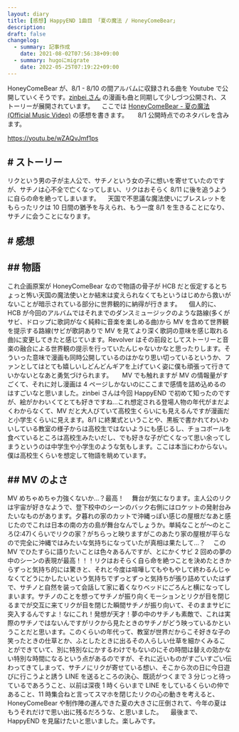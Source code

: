```yaml
---
layout: diary
title: [感想] HappyEND 1曲目 「夏の魔法 / HoneyComeBear」
description: 
draft: false
changelog:
  - summary: 記事作成
    date: 2021-08-02T07:56:38+09:00
  - summary: hugoにmigrate
    date: 2022-05-25T07:19:22+09:00
---
```


HoneyComeBear が、8/1 - 8/10 の間アルバムに収録される曲を Youtube で公開していくそうです。[zinbei さん](https://twitter.com/tz036) の漫画も曲と同期して少しづつ公開され、ストーリーが展開されています。
　ここでは [HoneyComeBear - 夏の魔法 (Official Music Video)](https://youtu.be/wZAQvJmf1ps) の感想を書きます。
　 8/1 公開時点でのネタバレを含みます。

https://youtu.be/wZAQvJmf1ps

## # ストーリー

リクという男の子が主人公で、サチノという女の子に想いを寄せていたのですが、サチノは心不全で亡くなってしまい、リクはおそらく 8/11 に後を追うように自らの命を絶ってしまいます。
　天国で不思議な魔法使いにブレスレットをもらったリクは 10 日間の猶予を与えられ、もう一度 8/1 を生きることになり、サチノに会うことになります。

## # 感想

## ## 物語

これ企画原案が HoneyComeBear なので物語の骨子が HCB だと仮定するとちょっと怖い天国の魔法使いとか結末は変えられなくてもというはじめから救いがないことが暗示されている部分に世界観的に納得が行きます。
　個人的に、HCB が今回のアルバムではそれまでのダンスミュージックのような路線(多くがサビ、ドロップに歌詞がなく純粋に音楽を楽しめる曲)から MV を含めて世界観を提示する路線(サビが歌詞ありで MV を見てより深く歌詞の意味を感じ取れる曲)に変更してきたと感じています。Revolver はその前段としてストーリーと音楽の融合による世界観の提示を行っていたんじゃないかなと思ったりします。そういった意味で漫画も同時公開しているのはかなり思い切っているというか、ファンとしてはとても嬉しいしどんどんギアを上げていく姿に僕も頑張って行きていかないとなあと勇気づけられます。
　 MV でも触れますが MV の情報量がすごくて、それに対し漫画は 4 ページしかないのにここまで感情を詰め込めるのはすごいなと思いました。zinbei さんは今回 HappyEND で初めて知ったのですが、絵がかわいくてとても好きですね...これ想定される登場人物の年代がまだよくわからなくて、MV だと大人びていて高校生くらいにも見えるんですが漫画だと小学生くらいに見えます。8/1 に終業式ということや、黒板で書かれてわいわいしている教室の様子からは高校生ではないようにも感じるし、チョコボールを食べているところは高校生みたいだし、でも好きな子が亡くなって思い余ってしまうというのは中学生や小学生のような気もします。ここは本当にわからない。僕は高校生くらいを想定して物語を眺めています。

## ## MV のよさ

MV めちゃめちゃ力強くないか...？最高！
　舞台が気になります。主人公のリクは宇宙が好きなようで、登下校中のシーンのバック右側にはロケットの発射台みたいなものがあります。夕暮れの家のカットで沖縄っぽい感じの屋根だなあと感じたのでこれは日本の南の方の島が舞台なんでしょうか。単純なことが〜のところ(2:47)くらいでリクの家？がちらっと映りますがこのあたり家の屋根が平らなので完全に沖縄ではみたいな気持ちになっていたが真相は果たして...？
　この MV でひたすらに語りたいことは色々あるんですが、とにかくサビ 2 回めの夢の中のシーンの表現が最高！！！リクはおそらく自ら命を絶つことを決めたときからずっと気持ち的には驚きと、それと今度は喧嘩してもやもやして終わるんじゃなくてどうにかしたいという気持ちでずっとずっと気持ちが張り詰めていたはずで、サチノと自然を装って会話して家に着くなりベッドにごろんと横になってしまいます。サチノのことを想ってサチノが振り向くモーションとリクが目を閉じるまでが交互に来てリクが目を閉じた瞬間サチノが振り向いて、そのままサビに突入するんですよ！なにこれ！発想が天才！夢の中のサチノも素敵で、これは実際のサチノではないんですがリクから見たときのサチノがどう映っているかということだと思います。このくらいの年代って、教室が世界だからこそ好きな子の笑ったときの仕草とか、ふとしたときに出るその人らしい仕草を細かくみることができていて、別に特別なにかするわけでもないのにその時間は替えの効かない特別な時間になるという点があるのですが、それに近いものがすごいすごい伝わってきてしまって、サチノにリクが寄せている想い、そこから次の日に今日遊びに行こうよと誘う LINE を送るところの決心、既読がつくまで 3 分じっと待っているであろうこと、以前は深夜 1 時くらいまで LINE をしているくらいの仲であること、11 時集合ねと言ってスマホを閉じたリクの心の動きを考えると、HoneyComeBear や制作陣の運んできた夏の大きさに圧倒されて、今年の夏はもうそれだけで思い出に残るだろうな、と思いました。
　最後まで、HappyEND を見届けたいと思いました。楽しみです。